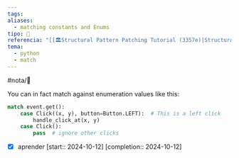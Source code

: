 ```yaml
---
tags: 
aliases:
  - matching constants and Enums
tipo: 📑
referencia: "[[🏛️Structural Pattern Patching Tutorial (3357e)|Structural Pattern Matching Tutorial]]"
tema:
  - python
  - match
---
```


#nota/📑


You can in fact match against enumeration values like this:

```python
match event.get():
    case Click((x, y), button=Button.LEFT):  # This is a left click
        handle_click_at(x, y)
    case Click():
        pass  # ignore other clicks
```




- [x] aprender  [start:: 2024-10-12]  [completion:: 2024-10-12]